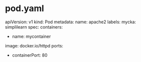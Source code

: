 # pod.yaml
apiVersion: v1
kind: Pod
metadata:
name: apache2
labels:
mycka: simplilearn
spec:
containers:
- name: mycontainer

image: docker.io/httpd
ports:
- containerPort: 80
